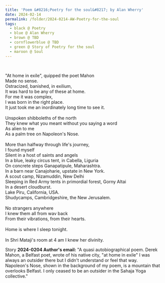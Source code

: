 ```yaml
---
title: 'Poem &#8216;Poetry for the soul&#8217; by Alan Wherry'
date: 2024-02-14
permalink: /folder/2024-0214-AW-Poetry-for-the-soul
tags:
  - black @ Poetry
  - blue @ Alan Wherry
  - brown @ TBD
  - cornflowerblue @ TBD
  - green @ Story of Poetry for the soul
  - maroon @ Soul
---
```


<br>

<p>
"At home in exile", quipped the poet Mahon<br>
Made no sense.<br>
Ostracized, banished, in exilium,<br>
It was hard to be any of these at home.<br>
For me it was complex,<br>
I was born in the right place.<br>
It just took me an inordinately long time to see it.<br>
<br>
Unspoken shibboleths of the north<br>
They knew what you meant without you saying a word<br>
As alien to me<br>
As a palm tree on Napoleon's Nose.<br>
<br>
More than halfway through life's journey,<br>
I found myself<br>
Silent in a host of saints and angels<br>
In a blue, leaky circus tent, in Cabella, Liguria<br>
On concrete steps Ganapatipule, Maharashtra.<br>
In a barn near Canajoharie, upstate in New York.<br>
A scout camp, Nizamuddin, New Delhi<br>
Sleeping in Red Army tents in primordial forest, Gorny Altai<br>
In a desert cloudburst.<br>
Lake Piru, California, USA.<br>
Shudycamps, Cambridgeshire, the New Jerusalem.<br>
<br>
No strangers anywhere<br>
I knew them all from wav back<br>
From their vibrations, from their hearts.<br>
<br>
Home is where I sleep tonight.<br>
<br>
In Shri Mataji's room at 4 am I knew her divinity.<br>
</p>


<wave-list>
<list-title color="DarkSeaGreen" width="25">Story</list-title>
  <list-item color="BlanchedAlmond"  width="280"><b>2024-0204 Author's email:</b> "A quasi autobiographical poem. Derek Mahon, a Belfast poet, wrote of his native city, "at home in exile" I was always an outsider there but I didn't understand or feel that way. Napoleon's Nose, shown in the background of my poem, is a mountain that overlooks Belfast. I only ceased to be an outsider in the Sahaja Yoga collective."</list-item>
</wave-list>